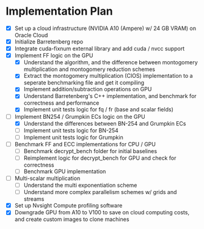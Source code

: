 # Implementation Plan
- [x] Set up a cloud infrastructure (NVIDIA A10 (Ampere) w/ 24 GB VRAM) on Oracle Cloud
- [x] Initialize Barretenberg repo
- [x] Integrate cuda-fixnum external library and add cuda / nvcc support
- [x] Implement FF logic on the GPU
    - [x] Understand the algorithm, and the difference between montogomery multiplication and montogomery reduction schemes
    - [x] Extract the montogomery multiplication (CIOS) implementation to a seperate benchmarking file and get it compiling
    - [x] Implement addition/subtraction operations on GPU
    - [x] Understand Barretenberg's C++ implementation, and benchmark for correctness and performance
    - [x] Implement unit tests logic for fq / fr (base and scalar fields)
- [ ] Implement BN254 / Grumpkin ECs logic on the GPU   
    - [x] Understand the differences between BN-254 and Grumpkin ECs
    - [ ] Implement unit tests logic for BN-254
    - [ ] Implement unit tests logic for Grumpkin
- [ ] Benchmark FF and ECC implementations for CPU / GPU
    - [ ] Benchmark decrypt_bench folder for initial baselines
    - [ ] Reimplement logic for decrypt_bench for GPU and check for correctness
    - [ ] Benchmark GPU implementation
- [ ] Multi-scalar multiplication
    - [ ] Understand the multi exponentiation scheme
    - [ ] Understand more complex parallelism schemes w/ grids and streams
- [x] Set up Nvsight Compute profiling software
- [x] Downgrade GPU from A10 to V100 to save on cloud computing costs, and create custom images to clone machines
